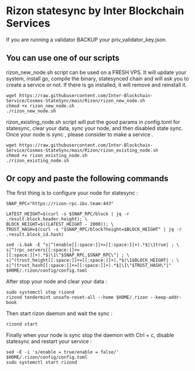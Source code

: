 # Rizon statesync by Inter Blockchain Services

If you are running a validator BACKUP your priv_validator_key.json.

## You can use one of our scripts

rizon_new_node.sh script can be used on a FRESH VPS. It will update your system, install go, compile the binary, statesynced chain and will ask you to create a service or not. If there is go installed, it will remove and reinstall it.

```
wget https://raw.githubusercontent.com/Inter-Blockchain-Service/Cosmos-StateSync/main/Rizon/rizon_new_node.sh
chmod +x rizon_new_node.sh
./rizon_new_node.sh
```

rizon_existing_node.sh script will put the good params in config.toml for statesync, clear your data, sync your node, and then disabled state sync. Once your node is sync , please consider to make a service .

```
wget https://raw.githubusercontent.com/Inter-Blockchain-Service/Cosmos-StateSync/main/Rizon/rizon_existing_node.sh
chmod +x rizon_existing_node.sh
./rizon_existing_node.sh
```

## Or copy and paste the following commands

The first thing is to configure your node for statesync :

```
SNAP_RPC="https://rizon-rpc.ibs.team:443"

LATEST_HEIGHT=$(curl -s $SNAP_RPC/block | jq -r .result.block.header.height); \
BLOCK_HEIGHT=$((LATEST_HEIGHT - 2000)); \
TRUST_HASH=$(curl -s "$SNAP_RPC/block?height=$BLOCK_HEIGHT" | jq -r .result.block_id.hash)

sed -i.bak -E "s|^(enable[[:space:]]+=[[:space:]]+).*$|\1true| ; \
s|^(rpc_servers[[:space:]]+=[[:space:]]+).*$|\1\"$SNAP_RPC,$SNAP_RPC\"| ; \
s|^(trust_height[[:space:]]+=[[:space:]]+).*$|\1$BLOCK_HEIGHT| ; \
s|^(trust_hash[[:space:]]+=[[:space:]]+).*$|\1\"$TRUST_HASH\"|" $HOME/.rizon/config/config.toml
```

After stop your node and clear your data :

```
sudo systemctl stop rizond
rizond tendermint unsafe-reset-all --home $HOME/.rizon --keep-addr-book
```

Then start rizon daemon and wait the sync :

```
rizond start
```

Finally when your node is sync stop the daemon with Ctrl + c, disable statesync and restart your service :

```
sed -E -i 's/enable = true/enable = false/' $HOME/.rizon/config/config.toml
sudo systemctl start rizond
```
